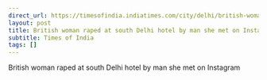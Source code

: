 ```yaml
---
direct_url: https://timesofindia.indiatimes.com/city/delhi/british-woman-gang-raped-at-south-delhis-mahipalpur-hotel/articleshow/118961463.cms
layout: post
title: British woman raped at south Delhi hotel by man she met on Instagram
subtitle: Times of India
tags: []
---
```


British woman raped at south Delhi hotel by man she met on Instagram
